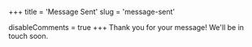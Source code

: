 +++
title = 'Message Sent'
slug = 'message-sent'

disableComments = true
+++
Thank you for your message! We'll be in touch soon.